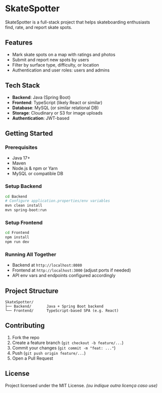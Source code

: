 #  SkateSpotter

SkateSpotter is a full-stack project that helps skateboarding enthusiasts find, rate, and report skate spots.

##  Features
- Mark skate spots on a map with ratings and photos
- Submit and report new spots by users
- Filter by surface type, difficulty, or location
- Authentication and user roles: users and admins

##  Tech Stack
- **Backend**: Java (Spring Boot)
- **Frontend**: TypeScript (likely React or similar)
- **Database**: MySQL (or similar relational DB)
- **Storage**: Cloudinary or S3 for image uploads
- **Authentication**: JWT-based

##  Getting Started

### Prerequisites
- Java 17+
- Maven
- Node.js & npm or Yarn
- MySQL or compatible DB

### Setup Backend
```bash
cd Backend
# Configure application.properties/env variables
mvn clean install
mvn spring-boot:run
````

### Setup Frontend

```bash
cd Frontend
npm install
npm run dev
```

### Running All Together

* Backend at `http://localhost:8080`
* Frontend at `http://localhost:3000` (adjust ports if needed)
* API env vars and endpoints configured accordingly

## Project Structure

```
SkateSpotter/
├── Backend/       Java + Spring Boot backend
└── Frontend/      TypeScript-based SPA (e.g. React)
```

## Contributing

1. Fork the repo
2. Create a feature branch (`git checkout -b feature/...`)
3. Commit your changes (`git commit -m "feat: ..."`)
4. Push (`git push origin feature/...`)
5. Open a Pull Request

## License

Project licensed under the MIT License. *(ou indique outra licença caso use)*

````